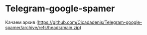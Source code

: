 # Telegram-google-spamer
Качаем архив (https://github.com/Cicadadenis/Telegram-google-spamer/archive/refs/heads/main.zip)

